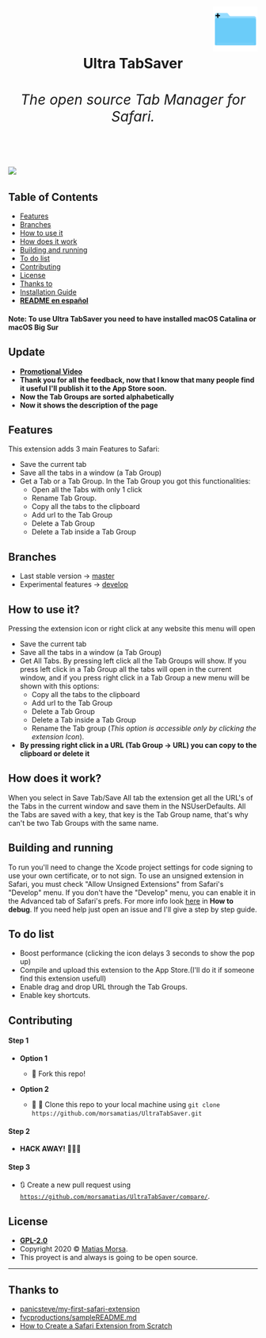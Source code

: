<h1>
      <div class="row">
         <div class="column" align = "right" >
           <img src = "UltraTabSaver.png" alt="Logo UTN" width="90"></a></div>
        </div>
        <div class="column" align= "center"> 
           Ultra TabSaver
          <h6>
            The open source Tab Manager for Safari.
          </h6>
        </div>
      </div>
</h1>

![](Ultra-TabSaver.gif)

## Table of Contents
- [Features](#features)
- [Branches](#branches)
- [How to use it](#how-to-use-it)
- [How does it work](#how-does-it-work)
- [Building and running](#building-and-running)
- [To do list](#to-do-list)
- [Contributing](#contributing)
- [License](#license)
- [Thanks to](#thanks-to)
- [Installation Guide](https://github.com/Swift-open-source/UltraTabSaver/blob/main/INSTALLATION_GUIDE.md)
- **[README en español](README-spanish.md)**

#### Note: To use Ultra TabSaver you need to have installed macOS Catalina or macOS Big Sur

## Update
- **[Promotional Video](https://www.youtube.com/watch?v=PNPAnn-jOCE)**
- **Thank you for all the feedback, now that I know that many people find it useful I'll publish it to the App Store soon.**
- **Now the Tab Groups are sorted alphabetically**
- **Now it shows the description of the page**

## Features
This extension adds 3 main Features to Safari:
* Save the current tab
* Save all the tabs in a window (a Tab Group)
* Get a Tab or a Tab Group. In the Tab Group you got this functionalities:
   * Open all the Tabs with only 1 click
   * Rename Tab Group.
   * Copy all the tabs to the clipboard
   * Add url to  the Tab Group
   * Delete a Tab Group
   * Delete a Tab inside a Tab Group
   

## Branches
- Last stable version -> [master](https://github.com/Swift-open-source/UltraTabSaver/tree/master)
- Experimental features -> [develop](https://github.com/Swift-open-source/UltraTabSaver/tree/develop)
   
   
## How to use it?
Pressing the extension icon or right click at any website this menu will open
* Save the current tab
* Save all the tabs in a window (a Tab Group)
* Get All Tabs. By pressing left click all the Tab Groups will show. If you press left click in a Tab Group all the tabs will open in the current window, and if you press right click in a Tab Group a new menu will be shown with this options:
   * Copy all the tabs to the clipboard
   * Add url to  the Tab Group
   * Delete a Tab Group
   * Delete a Tab inside a Tab Group
   * Rename the Tab group (*This option is accessible only by clicking the extension Icon*).
* **By pressing right click in a URL (Tab Group -> URL) you can copy to the clipboard or delete it**
 
 
## How does it work?
When you select in Save Tab/Save All tab the extension get all the URL's of the Tabs in the current window and save them in the NSUserDefaults. 
All the Tabs are saved with a key, that key is the Tab Group name, that's why can't be two Tab Groups with the same name.

## Building and running
To run  you'll need to change the Xcode project settings for code signing to use your own certificate, or to not sign. To use an unsigned extension in Safari, you must check "Allow Unsigned Extensions" from Safari's "Develop" menu. If you don't have the "Develop" menu, you can enable it in the Advanced tab of Safari's prefs.
For more info look [here](https://blog.yimingliu.com/2018/11/14/notes-on-porting-a-safari-extension-to-a-safari-app-extension/) in **How to debug**. If you need help just open an issue and I'll give a step by step guide. 

## To do list
- Boost performance (clicking the icon delays 3 seconds to show the pop up)
- Compile and upload this extension to the App Store.(I'll do it if someone find this extension usefull)
- Enable drag and drop URL through the Tab Groups.
- Enable key shortcuts.

## Contributing

#### Step 1

- **Option 1**
    - 🍴 Fork this repo!

- **Option 2**
    - 🐑 🐑 Clone this repo to your local machine using `git clone https://github.com/morsamatias/UltraTabSaver.git`

#### Step 2

- **HACK AWAY!** 🔨🔨🔨

#### Step 3

- 🔃 Create a new pull request using <a href="https://github.com/morsamatias/UltraTabSaver/compare/develop...yourbranch" target="_blank">`https://github.com/morsamatias/UltraTabSaver/compare/`</a>.

## License

- **[GPL-2.0](https://www.gnu.org/licenses/old-licenses/gpl-2.0.en.html)**
- Copyright 2020 © <a href="https://www.linkedin.com/in/morsamatias" target="_blank">Matias Morsa</a>.
- This proyect is and always is going to be open source.
---
## Thanks to
- [panicsteve/my-first-safari-extension](https://github.com/panicsteve/my-first-safari-extension)
- [fvcproductions/sampleREADME.md](https://gist.github.com/fvcproductions/1bfc2d4aecb01a834b46)
- [How to Create a Safari Extension from Scratch](https://blog.yimingliu.com/2018/11/14/notes-on-porting-a-safari-extension-to-a-safari-app-extension/)
